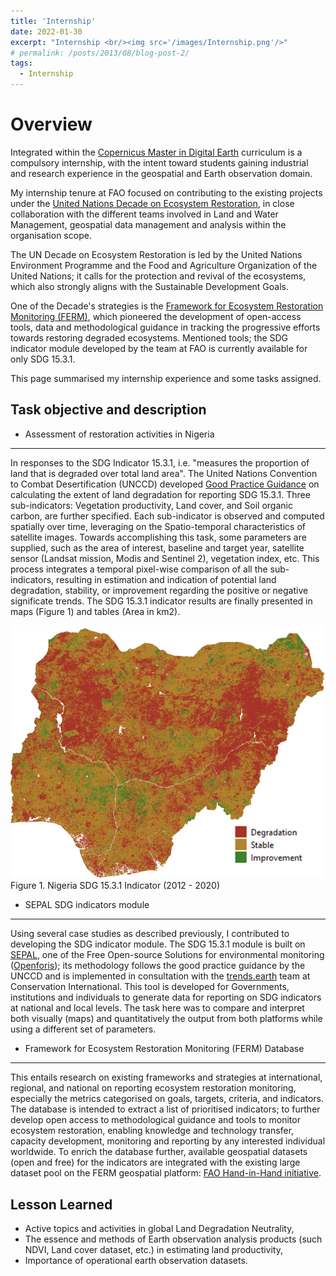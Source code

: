 ```yaml
---
title: 'Internship'
date: 2022-01-30
excerpt: "Internship <br/><img src='/images/Internship.png'/>"
# permalink: /posts/2013/08/blog-post-2/
tags:
  - Internship
---
```



Overview
======

Integrated within the [Copernicus Master in Digital Earth](https://www.master-cde.eu/) curriculum is a compulsory internship, with the intent toward students gaining industrial and research experience in the geospatial and Earth observation domain.  

My internship tenure at FAO focused on contributing to the existing projects under the [United Nations Decade on Ecosystem Restoration](https://www.decadeonrestoration.org/), in close collaboration with the different teams involved in Land and Water Management, geospatial data management and analysis within the organisation scope.

The UN Decade on Ecosystem Restoration is led by the United Nations Environment Programme and the Food and Agriculture Organization of the United Nations; it calls for the protection and revival of the ecosystems, which also strongly aligns with the Sustainable Development Goals.

One of the Decade's strategies is the [Framework for Ecosystem Restoration Monitoring (FERM)](https://www.fao.org/national-forest-monitoring/ferm/en/#:~:text=As%20outlined%20in%20the%20Decade's,countries%2C%20under%20one%20common%20umbrella%2C), which pioneered the development of open-access tools, data and methodological guidance in tracking the progressive efforts towards restoring degraded ecosystems. Mentioned tools; the SDG indicator module developed by the team at FAO is currently available for only SDG 15.3.1.

This page summarised my internship experience and some tasks assigned.

Task objective and description
---

- Assessment of restoration activities in Nigeria

---
 In responses to the SDG Indicator 15.3.1, i.e. "measures the proportion of land that is degraded over total land area". The United Nations Convention to Combat Desertification (UNCCD) developed [Good Practice Guidance](http://www2.unccd.int/sites/default/files/relevant-links/2017-10/Good%20Practice%20Guidance_SDG%20Indicator%2015.3.1_Version%201.0.pdf) on calculating the extent of land degradation for reporting SDG 15.3.1. Three sub-indicators: Vegetation productivity, Land cover, and Soil organic carbon, are further specified. Each sub-indicator is observed and computed spatially over time, leveraging on the Spatio-temporal characteristics of satellite images.
Towards accomplishing this task, some parameters are supplied, such as the area of interest, baseline and target year, satellite sensor (Landsat mission, Modis and Sentinel 2), vegetation index, etc. This process integrates a temporal pixel-wise comparison of all the sub-indicators, resulting in estimation and indication of potential land degradation, stability, or improvement regarding the positive or negative significate trends. The SDG 15.3.1 indicator results are finally presented in maps (Figure 1) and tables (Area in km2).

<img src="/images/nig_sdg.png" alt="SDG_Indicator_Nigeria"/>
Figure 1. Nigeria SDG 15.3.1 Indicator (2012 - 2020)

- SEPAL SDG indicators module

---
Using several case studies as described previously, I contributed to developing the SDG indicator module. The SDG 15.3.1 module is built on [SEPAL](https://sepal.io/), one of the Free Open-source Solutions for environmental monitoring ([Openforis](https://openforis.org/)); its methodology follows the good practice guidance by the UNCCD and is implemented in consultation with the [trends.earth](https://trends.earth/) team at Conservation International. This tool is developed for Governments, institutions and individuals to generate data for reporting on SDG indicators at national and local levels.
The task here was to compare and interpret both visually (maps) and quantitatively the output from both platforms while using a different set of parameters.

- Framework for Ecosystem Restoration Monitoring (FERM) Database

---
This entails research on existing frameworks and strategies at international, regional, and national on reporting ecosystem restoration monitoring, especially the metrics categorised on goals, targets, criteria, and indicators. The database is intended to extract a list of prioritised indicators; to further develop open access to methodological guidance and tools to monitor ecosystem restoration, enabling knowledge and technology transfer, capacity development, monitoring and reporting by any interested individual worldwide.
To enrich the database further, available geospatial datasets (open and free) for the indicators are integrated with the existing large dataset pool on the FERM geospatial platform: [FAO Hand-in-Hand initiative](https://data.apps.fao.org/ferm/).

Lesson Learned
---

- Active topics and activities in global Land Degradation Neutrality,
- The essence and methods of Earth observation analysis products (such NDVI, Land cover dataset, etc.) in estimating land productivity,
- Importance of operational earth observation datasets.
